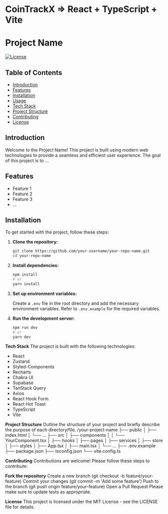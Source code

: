 # CoinTrackX => React + TypeScript + Vite

# Project Name

[![License](https://img.shields.io/badge/license-MIT-blue.svg)](LICENSE)

## Table of Contents

- [Introduction](#introduction)
- [Features](#features)
- [Installation](#installation)
- [Usage](#usage)
- [Tech Stack](#tech-stack)
- [Project Structure](#project-structure)
- [Contributing](#contributing)
- [License](#license)

## Introduction

Welcome to the Project Name! This project is built using modern web technologies to provide a seamless and efficient user experience. The goal of this project is to ...

## Features

- Feature 1
- Feature 2
- Feature 3
- ...

## Installation

To get started with the project, follow these steps:

1. **Clone the repository:**

    ```bash
    git clone https://github.com/your-username/your-repo-name.git
    cd your-repo-name
    ```

2. **Install dependencies:**

    ```bash
    npm install
    # or
    yarn install
    ```

3. **Set up environment variables:**

    Create a `.env` file in the root directory and add the necessary environment variables. Refer to `.env.example` for the required variables.

4. **Run the development server:**

    ```bash
    npm run dev
    # or
    yarn dev
    ```

**Tech Stack**
The project is built with the following technologies:

- React
- Zustand
- Styled-Components
- Recharts
- Chakra UI
- Supabase
- TanStack Query
- Axios
- React Hook Form
- React Hot Toast
- TypeScript
- Vite
  
**Project Structure**
Outline the structure of your project and briefly describe the purpose of each directory/file.
/your-project-name
├── public
│   ├── index.html
│   └── ...
├── src
│   ├── components
│   │   └── YourComponent.tsx
│   ├── hooks
│   ├── pages
│   ├── services
│   ├── store
│   ├── styles
│   ├── App.tsx
│   ├── main.tsx
│   └── ...
├── .env.example
├── package.json
├── tsconfig.json
└── vite.config.ts

**Contributing**
Contributions are welcome! Please follow these steps to contribute:

**Fork the repository**
Create a new branch (git checkout -b feature/your-feature)
Commit your changes (git commit -m 'Add some feature')
Push to the branch (git push origin feature/your-feature)
Open a Pull Request
Please make sure to update tests as appropriate.

**License**
This project is licensed under the MIT License - see the LICENSE file for details.
